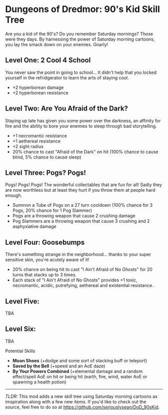 Dungeons of Dredmor: 90's Kid Skill Tree
================================

Are you a kid of the 90's? Do you remember Saturday mornings? Those were they days. By harnessing the power of Saturday morning cartoons, you lay the smack down on your enemies. Gnarly!

Level One: 2 Cool 4 School
-------------------------
You never saw the point in going to school... It didn't help that you locked yourself in the refridgerator to learn the arts of staying cool.
* +2 hyperborean damage
* +2 hyperborean resistance

Level Two: Are You Afraid of the Dark?
-------------------------
Staying up late has given you some power over the darkness, an affinity for fire and the ability to bore your enemies to sleep through bad storytelling.
* +1 necromantic resistance
* +1 aethereal resistance
* +2 sight radius
* 20% chance to cast "Afraid of the Dark" on hit (100% chance to cause blind, 5% chance to cause sleep)

Level Three: Pogs? Pogs!
-------------------------
Pogs! Pogs! Pogs! The wonderful collectables that are fun for all! Sadly they are now worthless but at least they hurt if you throw them at people hard enough.
* Summon a Tube of Pogs on a 27 turn cooldown (100% chance for 3 Pogs, 20% chance for 1 Pog Slammer)
* Pogs are a throwing weapon that cause 2 crushing damage
* Pog Slammers are a throwing weapon that cause 3 crushing and 2 asphyxiative damage

Level Four: Goosebumps
-------------------------
There's something strange in the neighborhood... thanks to your super sensitive skin, you're acutely aware of it!
* 20% chance on being hit to cast "I Ain't Afraid of No Ghosts" for 20 turns that stacks up to 3 times.
* Each stack of "I Ain't Afraid of No Ghosts" provides +1 toxic, necromantic, acidic, putrefying, aethereal and existential resistance.

Level Five:
-------------------------
TBA

Level Six:
-------------------------
TBA

Potential Skills
* **Moon Shoes** (+dodge and some sort of stacking buff or teleport)
* **Saved by the Bell** (+speed and an AoE daze)
* **By Your Powers Combined** (+elemental damage and a random effect/spell AoE on hit or being hit (earth, fire, wind, water AoE or spawning a health potion)

---

*TLDR:* This mod adds a new skill tree using Saturday morning cartoons as imspiration along with a few new items.
If you'd like to check out the source, feel free to do so at https://github.com/seriouslysean/DoD_90sKid.